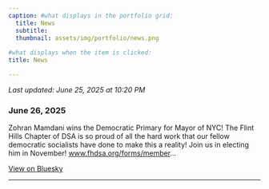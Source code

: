 ```yaml
---
caption: #what displays in the portfolio grid:
  title: News
  subtitle: 
  thumbnail: assets/img/portfolio/news.png
  
#what displays when the item is clicked:
title: News

---
```


*Last updated: June 25, 2025 at 10:20 PM*

### June 26, 2025

Zohran Mamdani wins the Democratic Primary for Mayor of NYC! The Flint Hills Chapter of DSA is so proud of all the hard work that our fellow democratic socialists have done to make this a reality! Join us in electing him in November! www.fhdsa.org/forms/member...

[View on Bluesky](https://bsky.app/profile/fhdsa.org/post/3lsi3s2o5u222)

---